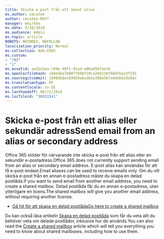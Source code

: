 ```yaml
---
title: Skicka e-post från ett annat alias
ms.author: cmcatee
author: cmcatee-MSFT
manager: mnirkhe
ms.date: 4/16/2018
ms.audience: Admin
ms.topic: article
ROBOTS: NOINDEX, NOFOLLOW
localization_priority: Normal
ms.collection: Adm_O365
ms.custom:
- "703"
- "1"
ms.assetid: aa1bcbea-c09e-40f1-81ad-e86ad567ae16
ms.openlocfilehash: c84e56a7b8077698f20ca269218f684fba23f191
ms.sourcegitcommit: 1d98db8acb9959aba3b5e308a567ade6b62da56c
ms.translationtype: MT
ms.contentlocale: sv-SE
ms.lasthandoff: 08/22/2019
ms.locfileid: "36551541"
---
```

# <a name="send-email-from-an-alias-or-secondary-address"></a><span data-ttu-id="fe8b2-102">Skicka e-post från ett alias eller sekundär adress</span><span class="sxs-lookup"><span data-stu-id="fe8b2-102">Send email from an alias or secondary address</span></span>

<span data-ttu-id="fe8b2-103">Office 365 stöder för närvarande inte skicka e-post från ett alias eller en sekundär e-postadress.</span><span class="sxs-lookup"><span data-stu-id="fe8b2-103">Office 365 does not currently support sending email from an alias or secondary email address.</span></span> <span data-ttu-id="fe8b2-104">E-post alias kan användas för att få e-post endast.</span><span class="sxs-lookup"><span data-stu-id="fe8b2-104">Email aliases can be used to receive emails only.</span></span> <span data-ttu-id="fe8b2-105">Om du vill skicka e-post från en annan e-postadress måste du skapa en delad postlåda.</span><span class="sxs-lookup"><span data-stu-id="fe8b2-105">If you want to send email from another email address, you need to create a shared mailbox.</span></span> <span data-ttu-id="fe8b2-106">Delad postlåda får du en annan e-postadress, utan ytterligare en licens.</span><span class="sxs-lookup"><span data-stu-id="fe8b2-106">The shared mailbox will give you another email address, without requiring another license.</span></span>
  
- [<span data-ttu-id="fe8b2-107">Gå hit för att skapa en delad postlåda</span><span class="sxs-lookup"><span data-stu-id="fe8b2-107">Go here to create a shared mailbox</span></span>](https://portal.office.com/AdminPortal/Home#/AssistedGuide/addemailoptions)

<span data-ttu-id="fe8b2-108">Du kan också läsa artikeln [Skapa en delad postlåda](https://docs.microsoft.com/office365/admin/email/create-a-shared-mailbox) som får du veta allt du behöver veta om delade postlådor, inklusive hur de används.</span><span class="sxs-lookup"><span data-stu-id="fe8b2-108">You can also read the [Create a shared mailbox](https://docs.microsoft.com/office365/admin/email/create-a-shared-mailbox) article which will tell you everything you need to know about shared mailboxes, including how to use them.</span></span>